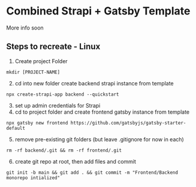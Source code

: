 # Combined Strapi + Gatsby Template

More info soon

## Steps to recreate - Linux

1. Create project Folder

`mkdir [PROJECT-NAME]`

2. cd into new folder create backend strapi instance from template

`npx create-strapi-app backend --quickstart`

3. set up admin credentials for Strapi
4. cd to project folder and create frontend gatsby instance from template

`npx gatsby new frontend https://github.com/gatsbyjs/gatsby-starter-default`

5. remove pre-existing git folders (but leave .gitignore for now in each)

`rm -rf backend/.git && rm -rf frontend/.git`

6. create git repo at root, then add files and commit

`git init -b main && git add . && git commit -m "Frontend/Backend monorepo intialized"`
